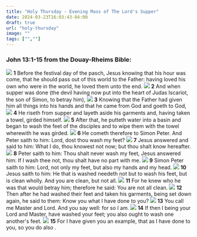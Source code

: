 ```yaml
---
title: "Holy Thursday - Evening Mass of The Lord's Supper"
date: 2024-03-23T16:03:43-04:00
draft: true
url: "holy-thursday"
image: ""
tags: ["",""]
---
```



### John 13:1-15 from the Douay-Rheims Bible:

![](https://res.cloudinary.com/dafjqauwb/image/upload/v1711238649/matt419/HolyThursday/John13_1_u4bshu.webp)
**1** Before the festival day of the pasch, Jesus knowing that his hour was come, that he should pass out of this world to the Father: having loved his own who were in the world, he loved them unto the end.
![](https://res.cloudinary.com/dafjqauwb/image/upload/v1711238734/matt419/HolyThursday/John13_2_osy96s.webp)
**2** And when supper was done (the devil having now put into the heart of Judas Iscariot, the son of Simon, to betray him),
![](https://res.cloudinary.com/dafjqauwb/image/upload/v1711239089/matt419/HolyThursday/John13_3_x7tisg.webp)
**3** Knowing that the Father had given him all things into his hands and that he came from God and goeth to God,
![](https://res.cloudinary.com/dafjqauwb/image/upload/v1711239185/matt419/HolyThursday/John13_4_kjycfb.webp)
**4** He riseth from supper and layeth aside his garments and, having taken a towel, girded himself.
![](https://res.cloudinary.com/dafjqauwb/image/upload/v1711239320/matt419/HolyThursday/John13_5_msfkg1.webp)
**5** After that, he putteth water into a basin and began to wash the feet of the disciples and to wipe them with the towel wherewith he was girded.
![](https://res.cloudinary.com/dafjqauwb/image/upload/v1711239416/matt419/HolyThursday/John13_6_puxdbk.webp)
**6** He cometh therefore to Simon Peter. And Peter saith to him: Lord, dost thou wash my feet?
![](https://res.cloudinary.com/dafjqauwb/image/upload/v1711239525/matt419/HolyThursday/John13_7_un26je.webp)
**7** Jesus answered and said to him: What I do, thou knowest not now; but thou shalt know hereafter.
![](https://res.cloudinary.com/dafjqauwb/image/upload/v1711239627/matt419/HolyThursday/John13_8_mw3cg5.webp)
**8** Peter saith to him: Thou shalt never wash my feet, Jesus answered him: If I wash thee not, thou shalt have no part with me.
![](https://res.cloudinary.com/dafjqauwb/image/upload/v1711239735/matt419/HolyThursday/John13_9_glbq6o.webp)
**9** Simon Peter saith to him: Lord, not only my feet, but also my hands and my head.
![](https://res.cloudinary.com/dafjqauwb/image/upload/v1711239836/matt419/HolyThursday/John13_10_umsc7m.webp)
**10** Jesus saith to him: He that is washed needeth not but to wash his feet, but is clean wholly. And you are clean, but not all.
![](https://res.cloudinary.com/dafjqauwb/image/upload/v1711239972/matt419/HolyThursday/John13_11_ws6pum.webp)
**11** For he knew who he was that would betray him; therefore he said: You are not all clean.
![](https://res.cloudinary.com/dafjqauwb/image/upload/v1711240090/matt419/HolyThursday/John13_12_yhk1pl.webp)
**12** Then after he had washed their feet and taken his garments, being set down again, he said to them: Know you what I have done to you?
![](https://res.cloudinary.com/dafjqauwb/image/upload/v1711240182/matt419/HolyThursday/John13_13_gexovy.webp)
**13** You call me Master and Lord. And you say well: for so I am.
![](https://res.cloudinary.com/dafjqauwb/image/upload/v1711240351/matt419/HolyThursday/John13_14_dody4n.webp)
**14** If then I being your Lord and Master, have washed your feet; you also ought to wash one another's feet.
![](https://res.cloudinary.com/dafjqauwb/image/upload/v1711240455/matt419/HolyThursday/John13_15_sakwbt.webp)
**15** For I have given you an example, that as I have done to you, so you do also .